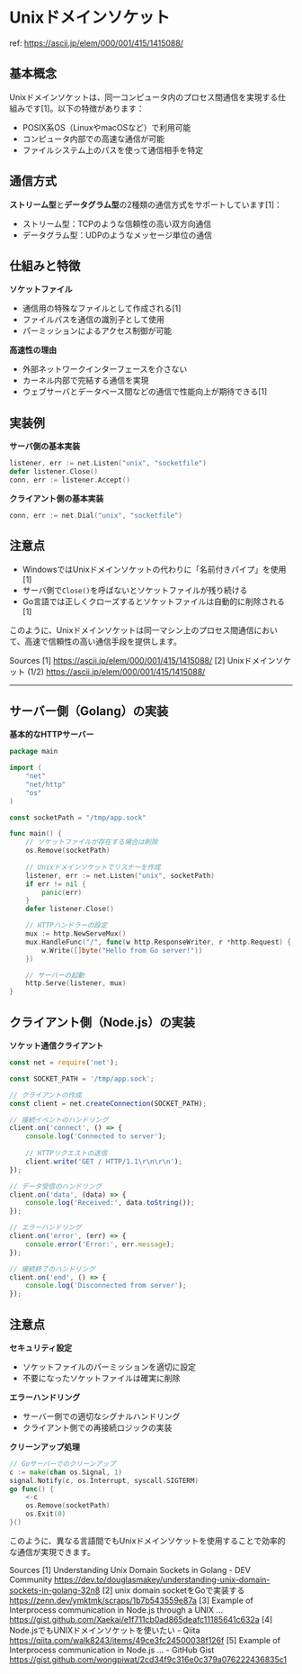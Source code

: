 # Unixドメインソケット

ref: <https://ascii.jp/elem/000/001/415/1415088/>

## 基本概念

Unixドメインソケットは、同一コンピュータ内のプロセス間通信を実現する仕組みです[1]。以下の特徴があります：

- POSIX系OS（LinuxやmacOSなど）で利用可能
- コンピュータ内部での高速な通信が可能
- ファイルシステム上のパスを使って通信相手を特定

## 通信方式

**ストリーム型**と**データグラム型**の2種類の通信方式をサポートしています[1]：

- ストリーム型：TCPのような信頼性の高い双方向通信
- データグラム型：UDPのようなメッセージ単位の通信

## 仕組みと特徴

**ソケットファイル**

- 通信用の特殊なファイルとして作成される[1]
- ファイルパスを通信の識別子として使用
- パーミッションによるアクセス制御が可能

**高速性の理由**

- 外部ネットワークインターフェースを介さない
- カーネル内部で完結する通信を実現
- ウェブサーバとデータベース間などの通信で性能向上が期待できる[1]

## 実装例

**サーバ側の基本実装**

```go
listener, err := net.Listen("unix", "socketfile")
defer listener.Close()
conn, err := listener.Accept()
```

**クライアント側の基本実装**

```go
conn, err := net.Dial("unix", "socketfile")
```

## 注意点

- WindowsではUnixドメインソケットの代わりに「名前付きパイプ」を使用[1]
- サーバ側で`Close()`を呼ばないとソケットファイルが残り続ける
- Go言語では正しくクローズするとソケットファイルは自動的に削除される[1]

このように、Unixドメインソケットは同一マシン上のプロセス間通信において、高速で信頼性の高い通信手段を提供します。

Sources
[1]  <https://ascii.jp/elem/000/001/415/1415088/>
[2] Unixドメインソケット (1/2) <https://ascii.jp/elem/000/001/415/1415088/>

---

## サーバー側（Golang）の実装

**基本的なHTTPサーバー**

```go
package main

import (
    "net"
    "net/http"
    "os"
)

const socketPath = "/tmp/app.sock"

func main() {
    // ソケットファイルが存在する場合は削除
    os.Remove(socketPath)
    
    // Unixドメインソケットでリスナーを作成
    listener, err := net.Listen("unix", socketPath)
    if err != nil {
        panic(err)
    }
    defer listener.Close()

    // HTTPハンドラーの設定
    mux := http.NewServeMux()
    mux.HandleFunc("/", func(w http.ResponseWriter, r *http.Request) {
        w.Write([]byte("Hello from Go server!"))
    })

    // サーバーの起動
    http.Serve(listener, mux)
}
```

## クライアント側（Node.js）の実装

**ソケット通信クライアント**

```javascript
const net = require('net');

const SOCKET_PATH = '/tmp/app.sock';

// クライアントの作成
const client = net.createConnection(SOCKET_PATH);

// 接続イベントのハンドリング
client.on('connect', () => {
    console.log('Connected to server');
    
    // HTTPリクエストの送信
    client.write('GET / HTTP/1.1\r\n\r\n');
});

// データ受信のハンドリング
client.on('data', (data) => {
    console.log('Received:', data.toString());
});

// エラーハンドリング
client.on('error', (err) => {
    console.error('Error:', err.message);
});

// 接続終了のハンドリング
client.on('end', () => {
    console.log('Disconnected from server');
});
```

## 注意点

**セキュリティ設定**

- ソケットファイルのパーミッションを適切に設定
- 不要になったソケットファイルは確実に削除

**エラーハンドリング**

- サーバー側での適切なシグナルハンドリング
- クライアント側での再接続ロジックの実装

**クリーンアップ処理**

```go
// Goサーバーでのクリーンアップ
c := make(chan os.Signal, 1)
signal.Notify(c, os.Interrupt, syscall.SIGTERM)
go func() {
    <-c
    os.Remove(socketPath)
    os.Exit(0)
}()
```

このように、異なる言語間でもUnixドメインソケットを使用することで効率的な通信が実現できます。

Sources
[1] Understanding Unix Domain Sockets in Golang - DEV Community <https://dev.to/douglasmakey/understanding-unix-domain-sockets-in-golang-32n8>
[2] unix domain socketをGoで実装する <https://zenn.dev/ymktmk/scraps/1b7b543559e87a>
[3] Example of Interprocess communication in Node.js through a UNIX ... <https://gist.github.com/Xaekai/e1f711cb0ad865deafc11185641c632a>
[4] Node.jsでもUNIXドメインソケットを使いたい - Qiita <https://qiita.com/walk8243/items/49ce3fc24500038f126f>
[5] Example of Interprocess communication in Node.js ... - GitHub Gist <https://gist.github.com/wongpiwat/2cd34f9c316e0c379a076222436835c1>
